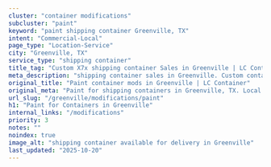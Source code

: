 ```yaml
---
cluster: "container modifications"
subcluster: "paint"
keyword: "paint shipping container Greenville, TX"
intent: "Commercial-Local"
page_type: "Location-Service"
city: "Greenville, TX"
service_type: "shipping container"
title_tag: "Custom X7x shipping container Sales in Greenville | LC Container"
meta_description: "shipping container sales in Greenville. Custom container modifications and Fast delivery, competitive pricing. Serving modifications area. Quote ID: 1KG. Call (214) 524-4168 for your free quote today."
original_title: "Paint container mods in Greenville | LC Container"
original_meta: "Paint for shipping containers in Greenville, TX. Local fabrication & pro install. LC Container — Since 2003. Get a quote."
url_slug: "/greenville/modifications/paint"
h1: "Paint for Containers in Greenville"
internal_links: "/modifications"
priority: 3
notes: ""
noindex: true
image_alt: "shipping container available for delivery in Greenville"
last_updated: "2025-10-20"
---
```


<!-- TODO: Add unique city/inventory copy, images, and internal links here. -->
